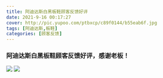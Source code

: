 ```yaml
---
title: 阿迪达斯白黑板鞋顾客反馈好评
date: 2021-9-16 00:17:27
cover: http://pic.yupoo.com/ptbxcp/c89f0144/b55eab6f.jpg
tags: [阿迪达斯,板鞋]
categories: [顾客反馈]
---
```


###  阿迪达斯白黑板鞋顾客反馈好评，感谢老板！
![](http://pic.yupoo.com/ptbxcp/576672c6/e2922f13.jpg)
![](http://pic.yupoo.com/ptbxcp/c89f0144/b55eab6f.jpg)
